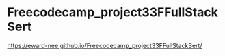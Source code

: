 # Freecodecamp_project33FFullStackSert

https://eward-nee.github.io/Freecodecamp_project33FFullStackSert/
